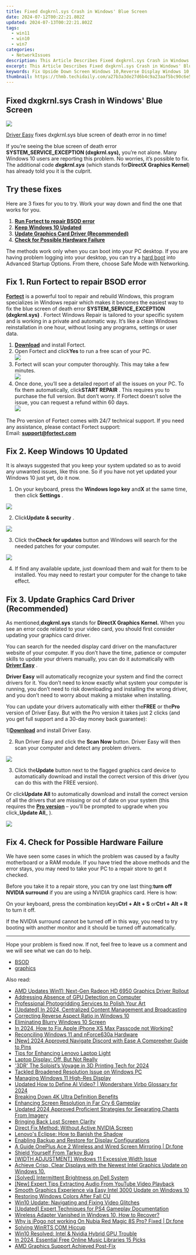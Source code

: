```yaml
---
title: Fixed dxgkrnl.sys Crash in Windows' Blue Screen
date: 2024-07-12T00:22:21.802Z
updated: 2024-07-13T00:22:21.802Z
tags:
  - win11
  - win10
  - win7
categories:
  - NetworkIssues
description: This Article Describes Fixed dxgkrnl.sys Crash in Windows' Blue Screen
excerpt: This Article Describes Fixed dxgkrnl.sys Crash in Windows' Blue Screen
keywords: Fix Upside Down Screen Windows 10,Reverse Display Windows 10,Invert Screen Orientation Windows 10,Change Screen Direction Windows 10,Correct Inverted Screen in Windows 10,Windows 10 Inverted Monitor Fix,Adjust Upside Down Monitor Windows 10
thumbnail: https://thmb.techidaily.com/a27b3a3de27d6b4c9a23aaf5bc90c6e51b30c3f5343bae186756d50b06815cf1.jpg
---
```


## Fixed dxgkrnl.sys Crash in Windows' Blue Screen

![](https://images.drivereasy.com/wp-content/uploads/2017/07/img_596ef865eb3f6-1024x614.jpg)

[Driver Easy](https://tools.techidaily.com/drivereasy/download/) fixes dxgkrnl.sys blue screen of death error in no time!

 If you’re seeing the blue screen of death error   **SYSTEM\_SERVICE\_EXCEPTION (dxgkrnl.sys),**  you’re not alone. Many Windows 10 users are reporting this problem. No worries, it’s possible to fix. The additional code _**dxgkrnl.sys**_ (which stands for**DirectX Graphics Kernel**) has already told you it is the culprit.

## Try these fixes

 Here are 3 fixes for you to try. Work your way down and find the one that works for you.

1. **[Run Fortect to repair BSOD error](#f1)**
2. **[Keep Windows 10 Updated](#m1)**
3. **[Update Graphics Card Driver (Recommended)](#m2)**
4. **[Check for Possible Hardware Failure](#m3)**

 The methods work only when you can boot into your PC desktop. If you are having problem logging into your desktop, you can try a [hard boot](https://tools.techidaily.com/drivereasy/download/) into Advanced Startup Options. From there, choose Safe Mode with Networking.

## Fix 1\. Run Fortect to repair BSOD error

**[Fortect](https://tools.techidaily.com/drivereasy/download/)**  is a powerful tool to repair and rebuild Windows, this program specializes in Windows repair which makes it becomes the easiest way to fix the blue screen of death error **SYSTEM\_SERVICE\_EXCEPTION (dxgkrnl.sys)** . Fortect Windows Repair is tailored to your specific system and is working in a private and automatic way. It’s like a clean Windows reinstallation in one hour, without losing any programs, settings or user data.

1. **[Download](https://tools.techidaily.com/drivereasy/download/)**  and install Fortect.
2. Open Fortect and click**Yes** to run a free scan of your PC.  
![](https://images.drivereasy.com/wp-content/uploads/2022/01/fortect-1.jpg)
3. Fortect will scan your computer thoroughly. This may take a few minutes.  
![](https://images.drivereasy.com/wp-content/uploads/2022/01/fortect-2.jpg)
4. Once done, you’ll see a detailed report of all the issues on your PC. To fix them automatically, click**START REPAIR** . This requires you to purchase the full version. But don’t worry. If Fortect doesn’t solve the issue, you can request a refund within 60 days.  
![](https://images.drivereasy.com/wp-content/uploads/2022/01/fortect-3.jpg)

 The Pro version of Fortect comes with 24/7 technical support. If you need any assistance, please contact Fortect support:  
 Email: **<support@fortect.com>**

## Fix 2\. Keep Windows 10 Updated

 It is always suggested that you keep your system updated so as to avoid any unwanted issues, like this one. So if you have not yet updated your Windows 10 just yet, do it now.

 1) On your keyboard, press the **Windows logo key** and**X** at the same time, then click **Settings** .

![](https://images.drivereasy.com/wp-content/uploads/2017/07/img_596f1f05148ad.png)

 2) Click**Update & security** .

![](https://images.drivereasy.com/wp-content/uploads/2017/07/img_596f1f35b1798.png)

 3) Click the**Check for updates** button and Windows will search for the needed patches for your computer.

![](https://images.drivereasy.com/wp-content/uploads/2017/07/img_596f1f6328d3b.png)

 4) If find any available update, just download them and wait for them to be installed. You may need to restart your computer for the change to take effect.

## Fix 3\. Update Graphics Card Driver (Recommended)

 As mentioned,**dxgkrnl.sys** stands for **DirectX Graphics Kernel.**  When you see an error code related to your video card, you should first consider updating your graphics card driver.

 You can search for the needed display card driver on the manufacturer website of your computer. If you don’t have the time, patience or computer skills to update your drivers manually, you can do it automatically with [**Driver Easy**](https://tools.techidaily.com/drivereasy/download/) .

**Driver Easy** will automatically recognize your system and find the correct drivers for it. You don’t need to know exactly what system your computer is running, you don’t need to risk downloading and installing the wrong driver, and you don’t need to worry about making a mistake when installing.

 You can update your drivers automatically with either the**FREE** or the**Pro** version of Driver Easy. But with the Pro version it takes just 2 clicks (and you get full support and a 30-day money back guarantee):

 1)[**Download**](https://tools.techidaily.com/drivereasy/download/) and install Driver Easy.

 2) Run Driver Easy and click the **Scan Now** button. Driver Easy will then scan your computer and detect any problem drivers.

![](https://images.drivereasy.com/wp-content/uploads/2017/07/img_596f257432e57.png)

 3) Click the**Update** button next to the flagged graphics card device to automatically download and install the correct version of this driver (you can do this with the FREE version).

 Or click**Update All** to automatically download and install the correct version of all the drivers that are missing or out of date on your system (this requires the [**Pro version**](https://tools.techidaily.com/drivereasy/download/) – you’ll be prompted to upgrade when you click_**Update All**_ ).

![](https://images.drivereasy.com/wp-content/uploads/2017/07/img_596f25aff37f6.jpg)

## Fix 4\. Check for Possible Hardware Failure

 We have seen some cases in which the problem was caused by a faulty motherboard or a RAM module. If you have tried the above methods and the error stays, you may need to take your PC to a repair store to get it checked.

 Before you take it to a repair store, you can try one last thing:**turn off NVIDIA surround**  if you are using a NVIDIA graphics card. Here is how:

 On your keyboard, press the combination keys**Ctrl + Alt + S** or**Ctrl + Alt + R** to turn it off.

 If the NVIDIA surround cannot be turned off in this way, you need to try booting with another monitor and it should be turned off automatically.

---

 Hope your problem is fixed now. If not, feel free to leave us a comment and we will see what we can do to help.

* [BSOD](https://tools.techidaily.com/drivereasy/download/)
* [graphics](https://tools.techidaily.com/drivereasy/download/)

<ins class="adsbygoogle"
     style="display:block"
     data-ad-format="autorelaxed"
     data-ad-client="ca-pub-7571918770474297"
     data-ad-slot="1223367746"></ins>



<ins class="adsbygoogle"
     style="display:block"
     data-ad-client="ca-pub-7571918770474297"
     data-ad-slot="8358498916"
     data-ad-format="auto"
     data-full-width-responsive="true"></ins>



<span class="atpl-alsoreadstyle">Also read:</span>
<div><ul>
<li><a href="https://network-issues.techidaily.com/amd-updates-win11-next-gen-radeon-hd-6950-graphics-driver-rollout/"><u>AMD Updates Win11: Next-Gen Radeon HD 6950 Graphics Driver Rollout</u></a></li>
<li><a href="https://network-issues.techidaily.com/addressing-absence-of-gpu-detection-on-computer/"><u>Addressing Absence of GPU Detection on Computer</u></a></li>
<li><a href="https://extra-hints.techidaily.com/professional-photogridding-services-to-polish-your-art/"><u>Professional Photogridding Services to Polish Your Art</u></a></li>
<li><a href="https://on-screen-recording.techidaily.com/updated-in-2024-centralized-content-management-and-broadcasting/"><u>[Updated] In 2024, Centralized Content Management and Broadcasting</u></a></li>
<li><a href="https://network-issues.techidaily.com/correcting-reverse-aspect-ratio-in-windows-10/"><u>Correcting Reverse Aspect Ratio in Windows 10</u></a></li>
<li><a href="https://network-issues.techidaily.com/eliminating-blurry-windows-10-screen/"><u>Eliminating Blurry Windows 10 Screen</u></a></li>
<li><a href="https://ios-unlock.techidaily.com/in-2024-how-to-fix-apple-iphone-xs-max-passcode-not-working-by-drfone-ios/"><u>In 2024, How to Fix Apple iPhone XS Max Passcode not Working?</u></a></li>
<li><a href="https://network-issues.techidaily.com/reconciling-windows-11-and-nforce630a-hardware/"><u>Reconciling Windows 11 and nForce630a Hardware</u></a></li>
<li><a href="https://discord-videos.techidaily.com/new-2024-approved-navigate-discord-with-ease-a-compreeher-guide-to-pins/"><u>[New] 2024 Approved  Navigate Discord with Ease  A Compreeher Guide to Pins</u></a></li>
<li><a href="https://network-issues.techidaily.com/tips-for-enhancing-lenovo-laptop-light/"><u>Tips for Enhancing Lenovo Laptop Light</u></a></li>
<li><a href="https://network-issues.techidaily.com/laptop-display-off-but-not-really/"><u>Laptop Display: Off, But Not Really</u></a></li>
<li><a href="https://extra-information.techidaily.com/3dr-the-soloists-voyage-in-3d-printing-tech-for-2024/"><u>'3DR'  The Soloist’s Voyage in 3D Printing Tech for 2024</u></a></li>
<li><a href="https://network-issues.techidaily.com/tackled-broadened-resolution-issue-on-windows-pc/"><u>Tackled Broadened Resolution Issue on Windows PC</u></a></li>
<li><a href="https://network-issues.techidaily.com/managing-windows-11-high-res-display/"><u>Managing Windows 11 High-Res Display</u></a></li>
<li><a href="https://ai-voice-clone.techidaily.com/updated-how-to-define-ai-video-wondershare-virbo-glossary-for-2024/"><u>Updated How to Define AI Video? | Wondershare Virbo Glossary for 2024</u></a></li>
<li><a href="https://network-issues.techidaily.com/breaking-down-4k-ultra-definition-benefits/"><u>Breaking Down 4K Ultra Definition Benefits</u></a></li>
<li><a href="https://network-issues.techidaily.com/enhancing-screen-resolution-in-far-cry-6-gameplay/"><u>Enhancing Screen Resolution in Far Cry 6 Gameplay</u></a></li>
<li><a href="https://audio-editing.techidaily.com/updated-2024-approved-proficient-strategies-for-separating-chants-from-imagery/"><u>Updated 2024 Approved Proficient Strategies for Separating Chants From Imagery</u></a></li>
<li><a href="https://network-issues.techidaily.com/bringing-back-lost-screen-clarity/"><u>Bringing Back Lost Screen Clarity</u></a></li>
<li><a href="https://network-issues.techidaily.com/direct-fix-method-without-active-nvidia-screen/"><u>Direct Fix Method: Without Active NVIDIA Screen</u></a></li>
<li><a href="https://network-issues.techidaily.com/lenovos-eclipse-how-to-banish-the-shadow/"><u>Lenovo's Eclipse: How to Banish the Shadow</u></a></li>
<li><a href="https://network-issues.techidaily.com/enabling-backup-and-restore-for-display-configurations/"><u>Enabling Backup and Restore for Display Configurations</u></a></li>
<li><a href="https://screen-mirror.techidaily.com/a-guide-oneplus-ace-2-wireless-and-wired-screen-mirroring-drfone-by-drfone-android/"><u>A Guide OnePlus Ace 2 Wireless and Wired Screen Mirroring | Dr.fone</u></a></li>
<li><a href="https://network-issues.techidaily.com/shield-yourself-from-tarkov-bug/"><u>Shield Yourself From Tarkov Bug</u></a></li>
<li><a href="https://network-issues.techidaily.com/width-adjustment-windows-11-excessive-width-issue/"><u>[WIDTH ADJUSTMENT] Windows 11 Excessive Width Issue</u></a></li>
<li><a href="https://network-issues.techidaily.com/achieve-crisp-clear-displays-with-the-newest-intel-graphics-update-on-windows-10/"><u>Achieve Crisp, Clear Displays with the Newest Intel Graphics Update on Windows 10.</u></a></li>
<li><a href="https://network-issues.techidaily.com/solved-intermittent-brightness-on-dell-system/"><u>[Solved] Intermittent Brightness on Dell System</u></a></li>
<li><a href="https://youtube-help.techidaily.com/new-expert-tips-extracting-audio-from-youtube-video-playback/"><u>[New] Expert Tips  Extracting Audio From YouTube Video Playback</u></a></li>
<li><a href="https://network-issues.techidaily.com/smooth-graphics-experience-via-easy-intel-3000-update-on-windows-10/"><u>Smooth Graphics Experience via Easy Intel 3000 Update on Windows 10</u></a></li>
<li><a href="https://network-issues.techidaily.com/restoring-windows-colors-after-fall-cu/"><u>Restoring Windows Colors After Fall CU</u></a></li>
<li><a href="https://network-issues.techidaily.com/win10-update-navigating-and-fixing-video-glitches/"><u>Win10 Update: Navigating and Fixing Video Glitches</u></a></li>
<li><a href="https://screen-mirroring-recording.techidaily.com/updated-expert-techniques-for-ps4-gameplay-documentation/"><u>[Updated] Expert Techniques for PS4 Gameplay Documentation</u></a></li>
<li><a href="https://network-issues.techidaily.com/wireless-adapter-vanished-in-windows-10-how-to-recover/"><u>Wireless Adapter Vanished in Windows 10, How to Recover?</u></a></li>
<li><a href="https://pokemon-go-android.techidaily.com/why-is-ipogo-not-working-on-nubia-red-magic-8s-pro-fixed-drfone-by-drfone-virtual-android/"><u>Why is iPogo not working On Nubia Red Magic 8S Pro? Fixed | Dr.fone</u></a></li>
<li><a href="https://network-issues.techidaily.com/solving-winrts-com-hiccup/"><u>Solving WinRTS COM Hiccup</u></a></li>
<li><a href="https://network-issues.techidaily.com/win10-resolved-intel-and-nvidia-hybrid-gpu-trouble/"><u>Win10 Resolved: Intel & Nvidia Hybrid GPU Trouble</u></a></li>
<li><a href="https://youtube-docs.techidaily.com/24-essential-free-online-music-libraries-15-picks/"><u>In 2024, Essential Free Online Music Libraries  15 Picks</u></a></li>
<li><a href="https://network-issues.techidaily.com/amd-graphics-support-achieved-post-fix/"><u>AMD Graphics Support Achieved Post-Fix</u></a></li>
</ul></div>
